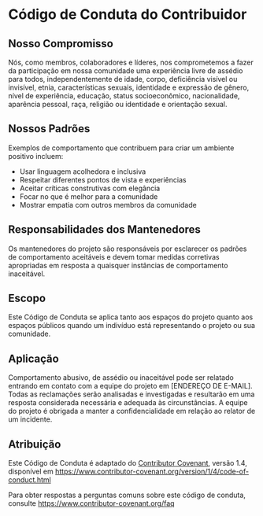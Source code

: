 # Código de Conduta do Contribuidor

## Nosso Compromisso

Nós, como membros, colaboradores e líderes, nos comprometemos a fazer da participação em nossa comunidade uma experiência livre de assédio para todos, independentemente de idade, corpo, deficiência visível ou invisível, etnia, características sexuais, identidade e expressão de gênero, nível de experiência, educação, status socioeconômico, nacionalidade, aparência pessoal, raça, religião ou identidade e orientação sexual.

## Nossos Padrões

Exemplos de comportamento que contribuem para criar um ambiente positivo incluem:

- Usar linguagem acolhedora e inclusiva
- Respeitar diferentes pontos de vista e experiências
- Aceitar críticas construtivas com elegância
- Focar no que é melhor para a comunidade
- Mostrar empatia com outros membros da comunidade

## Responsabilidades dos Mantenedores

Os mantenedores do projeto são responsáveis por esclarecer os padrões de comportamento aceitáveis e devem tomar medidas corretivas apropriadas em resposta a quaisquer instâncias de comportamento inaceitável.

## Escopo

Este Código de Conduta se aplica tanto aos espaços do projeto quanto aos espaços públicos quando um indivíduo está representando o projeto ou sua comunidade.

## Aplicação

Comportamento abusivo, de assédio ou inaceitável pode ser relatado entrando em contato com a equipe do projeto em [ENDEREÇO DE E-MAIL]. Todas as reclamações serão analisadas e investigadas e resultarão em uma resposta considerada necessária e adequada às circunstâncias. A equipe do projeto é obrigada a manter a confidencialidade em relação ao relator de um incidente.

## Atribuição

Este Código de Conduta é adaptado do [Contributor Covenant][homepage], versão 1.4, disponível em https://www.contributor-covenant.org/version/1/4/code-of-conduct.html

[homepage]: https://www.contributor-covenant.org

Para obter respostas a perguntas comuns sobre este código de conduta, consulte https://www.contributor-covenant.org/faq

